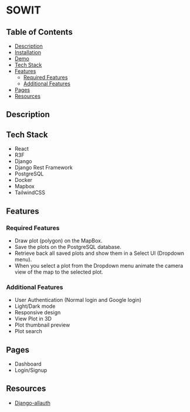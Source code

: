 # SOWIT

## Table of Contents

- [Description](#description)
- [Installation](#installation)
- [Demo](#demo)
- [Tech Stack](#tech-stack)
- [Features](#features)
  - [Required Features](#required-features)
  - [Additional Features](#additional-features)
- [Pages](#pages)
- [Resources](#resources)


## Description


## Tech Stack

- React
- R3F
- Django
- Django Rest Framework
- PostgreSQL
- Docker
- Mapbox
- TailwindCSS

## Features

### Required Features

- Draw plot (polygon) on the MapBox. 
- Save the plots on the PostgreSQL database. 
- Retrieve back all saved plots and show them in a Select UI (Dropdown menu). 
- When you select a plot from the Dropdown menu animate the camera view of the 
map to the selected plot.

### Additional Features

- User Authentication (Normal login and Google login)
- Light/Dark mode
- Responsive design
- View Plot in 3D 
- Plot thumbnail preview
- Plot search
## Pages

- Dashboard
- Login/Signup

## Resources

- [Django-allauth](https://docs.allauth.org/en/latest/)


